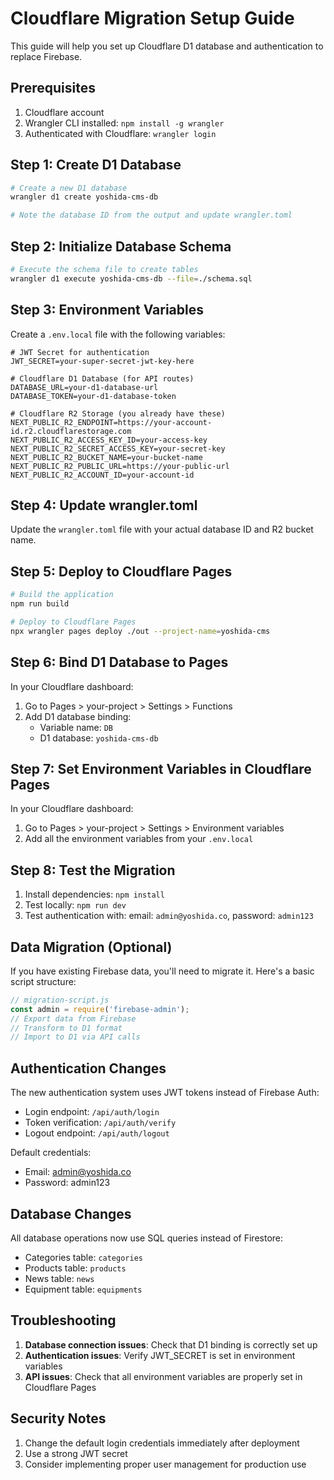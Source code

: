 # Cloudflare Migration Setup Guide

This guide will help you set up Cloudflare D1 database and authentication to replace Firebase.

## Prerequisites

1. Cloudflare account
2. Wrangler CLI installed: `npm install -g wrangler`
3. Authenticated with Cloudflare: `wrangler login`

## Step 1: Create D1 Database

```bash
# Create a new D1 database
wrangler d1 create yoshida-cms-db

# Note the database ID from the output and update wrangler.toml
```

## Step 2: Initialize Database Schema

```bash
# Execute the schema file to create tables
wrangler d1 execute yoshida-cms-db --file=./schema.sql
```

## Step 3: Environment Variables

Create a `.env.local` file with the following variables:

```env
# JWT Secret for authentication
JWT_SECRET=your-super-secret-jwt-key-here

# Cloudflare D1 Database (for API routes)
DATABASE_URL=your-d1-database-url
DATABASE_TOKEN=your-d1-database-token

# Cloudflare R2 Storage (you already have these)
NEXT_PUBLIC_R2_ENDPOINT=https://your-account-id.r2.cloudflarestorage.com
NEXT_PUBLIC_R2_ACCESS_KEY_ID=your-access-key
NEXT_PUBLIC_R2_SECRET_ACCESS_KEY=your-secret-key
NEXT_PUBLIC_R2_BUCKET_NAME=your-bucket-name
NEXT_PUBLIC_R2_PUBLIC_URL=https://your-public-url
NEXT_PUBLIC_R2_ACCOUNT_ID=your-account-id
```

## Step 4: Update wrangler.toml

Update the `wrangler.toml` file with your actual database ID and R2 bucket name.

## Step 5: Deploy to Cloudflare Pages

```bash
# Build the application
npm run build

# Deploy to Cloudflare Pages
npx wrangler pages deploy ./out --project-name=yoshida-cms
```

## Step 6: Bind D1 Database to Pages

In your Cloudflare dashboard:

1. Go to Pages > your-project > Settings > Functions
2. Add D1 database binding:
   - Variable name: `DB`
   - D1 database: `yoshida-cms-db`

## Step 7: Set Environment Variables in Cloudflare Pages

In your Cloudflare dashboard:

1. Go to Pages > your-project > Settings > Environment variables
2. Add all the environment variables from your `.env.local`

## Step 8: Test the Migration

1. Install dependencies: `npm install`
2. Test locally: `npm run dev`
3. Test authentication with: email: `admin@yoshida.co`, password: `admin123`

## Data Migration (Optional)

If you have existing Firebase data, you'll need to migrate it. Here's a basic script structure:

```javascript
// migration-script.js
const admin = require('firebase-admin');
// Export data from Firebase
// Transform to D1 format
// Import to D1 via API calls
```

## Authentication Changes

The new authentication system uses JWT tokens instead of Firebase Auth:

- Login endpoint: `/api/auth/login`
- Token verification: `/api/auth/verify`
- Logout endpoint: `/api/auth/logout`

Default credentials:
- Email: admin@yoshida.co
- Password: admin123

## Database Changes

All database operations now use SQL queries instead of Firestore:

- Categories table: `categories`
- Products table: `products` 
- News table: `news`
- Equipment table: `equipments`

## Troubleshooting

1. **Database connection issues**: Check that D1 binding is correctly set up
2. **Authentication issues**: Verify JWT_SECRET is set in environment variables
3. **API issues**: Check that all environment variables are properly set in Cloudflare Pages

## Security Notes

1. Change the default login credentials immediately after deployment
2. Use a strong JWT secret
3. Consider implementing proper user management for production use